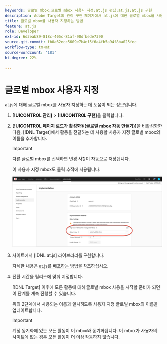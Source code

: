 ```yaml
---
keywords: 글로벌 mbox;글로벌 mbox 사용자 지정;at.js 편집;at.js;at.js 구현
description: Adobe Target의 관리 구현 페이지에서 at.js에 대한 글로벌 mbox를 사용자 지정하는 방법을 알아봅니다.
title: 글로벌 mbox를 사용자 지정하는 방법
feature: at.js
role: Developer
exl-id: 6d3eab89-818c-405c-81af-90dfbede7390
source-git-commit: fb0a62ecc5609e7b8ef5f6a4fb5a94f8ba025fec
workflow-type: tm+mt
source-wordcount: '181'
ht-degree: 22%

---
```


# 글로벌 mbox 사용자 지정

at.js에 대해 글로벌 mbox를 사용자 지정하는 데 도움이 되는 정보입니다.

1. **[!UICONTROL 관리]** > **[!UICONTROL 구현]**&#x200B;을 클릭합니다.

1. **[!UICONTROL 페이지 로드가 활성화됨(글로벌 mbox 자동 만들기)]**&#x200B;을 비활성화한 다음, [!DNL Target]에서 활동을 전달하는 데 사용할 사용자 지정 글로벌 mbox의 이름을 추가합니다.

   >[!IMPORTANT]
   >
   >다른 글로벌 mbox를 선택하면 변경 사항이 자동으로 저장됩니다.

   이 사용자 지정 mbox도 클릭 추적에 사용됩니다.

   ![custom-global-mbox](/help/c-implementing-target/c-implementing-target-for-client-side-web/t-mbox-download/c-understanding-global-mbox/assets/custom-global-mbox.png)

1. 사이트에서 [!DNL at.js] 라이브러리를 구현합니다.

   자세한 내용은 [at.js를 배포하는 방법](/help/c-implementing-target/c-implementing-target-for-client-side-web/how-to-deployatjs/how-to-deployatjs.md)을 참조하십시오.

1. 전환 시간을 릴리스에 맞춰 지정합니다.

   [!DNL Target] 이후에 모든 활동에 대해 글로벌 mbox 사용을 시작할 준비가 되면 이 단계를 계속 진행할 수 있습니다.

   위의 2단계에서 사용되는 이름과 일치하도록 사용자 지정 글로벌 mbox의 이름을 업데이트합니다.

   >[!IMPORTANT]
   >
   >계정 동기화에 있는 모든 활동이 이 mbox와 동기화됩니다. 이 mbox가 사용자의 사이트에 없는 경우 모든 활동이 더 이상 작동하지 않습니다.

